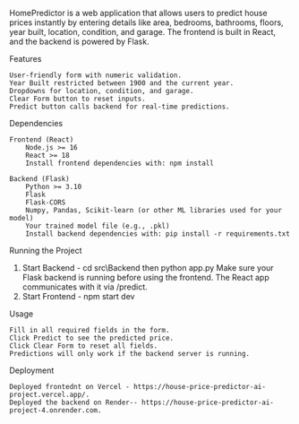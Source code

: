 HomePredictor is a web application that allows users to predict house prices instantly by entering details like area, bedrooms, bathrooms, floors, year built, location, condition, and garage. The frontend is built in React, and the backend is powered by Flask.

Features

    User-friendly form with numeric validation.
    Year Built restricted between 1900 and the current year.
    Dropdowns for location, condition, and garage.
    Clear Form button to reset inputs.
    Predict button calls backend for real-time predictions.

Dependencies

    Frontend (React)
        Node.js >= 16
        React >= 18
        Install frontend dependencies with: npm install

    Backend (Flask)
        Python >= 3.10
        Flask
        Flask-CORS
        Numpy, Pandas, Scikit-learn (or other ML libraries used for your model)
        Your trained model file (e.g., .pkl)
        Install backend dependencies with: pip install -r requirements.txt

Running the Project

1. Start Backend - cd src\Backend then python app.py
   Make sure your Flask backend is running before using the frontend. The React app communicates with it via /predict.
2. Start Frontend - npm start dev


Usage

    Fill in all required fields in the form.
    Click Predict to see the predicted price.
    Click Clear Form to reset all fields.
    Predictions will only work if the backend server is running.

Deployment

    Deployed frontednt on Vercel - https://house-price-predictor-ai-project.vercel.app/.
    Deployed the backend on Render-- https://house-price-predictor-ai-project-4.onrender.com.

